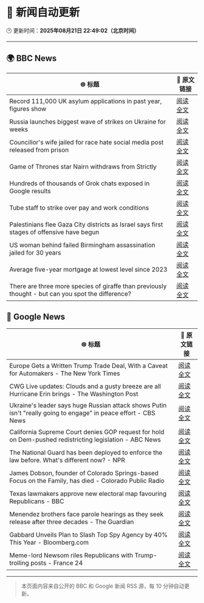 # 🧠 新闻自动更新

🕒 更新时间：**2025年08月21日 22:49:02（北京时间）**

---

## 🌍 BBC News

| 🌐 标题 | 🔗 原文链接 |
|--------|-------------|
| Record 111,000 UK asylum applications in past year, figures show | [阅读全文](https://www.bbc.com/news/articles/cwy1kxv8xewo?at_medium=RSS&at_campaign=rss) |
| Russia launches biggest wave of strikes on Ukraine for weeks | [阅读全文](https://www.bbc.com/news/articles/c62wj8yje2eo?at_medium=RSS&at_campaign=rss) |
| Councillor's wife jailed for race hate social media post released from prison | [阅读全文](https://www.bbc.com/news/articles/c5yl7p4l11po?at_medium=RSS&at_campaign=rss) |
| Game of Thrones star Nairn withdraws from Strictly | [阅读全文](https://www.bbc.com/news/articles/c74d71j4433o?at_medium=RSS&at_campaign=rss) |
| Hundreds of thousands of Grok chats exposed in Google results | [阅读全文](https://www.bbc.com/news/articles/cdrkmk00jy0o?at_medium=RSS&at_campaign=rss) |
| Tube staff to strike over pay and work conditions | [阅读全文](https://www.bbc.com/news/articles/cn728er5p1mo?at_medium=RSS&at_campaign=rss) |
| Palestinians flee Gaza City districts as Israel says first stages of offensive have begun | [阅读全文](https://www.bbc.com/news/articles/clyr7l0z9edo?at_medium=RSS&at_campaign=rss) |
| US woman behind failed Birmingham assassination jailed for 30 years | [阅读全文](https://www.bbc.com/news/articles/cn473wln2lko?at_medium=RSS&at_campaign=rss) |
| Average five-year mortgage at lowest level since 2023 | [阅读全文](https://www.bbc.com/news/articles/cdd3qm7ly8ro?at_medium=RSS&at_campaign=rss) |
| There are three more species of giraffe than previously thought - but can you spot the difference? | [阅读全文](https://www.bbc.com/news/articles/c2l7wxpxn0eo?at_medium=RSS&at_campaign=rss) |

## 📰 Google News

| 🌐 标题 | 🔗 原文链接 |
|--------|-------------|
| Europe Gets a Written Trump Trade Deal, With a Caveat for Automakers - The New York Times | [阅读全文](https://news.google.com/rss/articles/CBMif0FVX3lxTE1nUExTZVlYSTVjRHVjMi1MMXJ1WnVZMmgwdWxHSlRfWWtPdHlCbUIwS3JmeXN2ZWhwZE9LaGV3ZkpJWWQ2VjhUTWtHSzFvZzY4R0xuYjJCeDdvSTMySkxYaEFtUS1zSVRPLXJCa0tmQThTNl9TOWtMdkxBZks3djg?oc=5) |
| CWG Live updates: Clouds and a gusty breeze are all Hurricane Erin brings - The Washington Post | [阅读全文](https://news.google.com/rss/articles/CBMikgFBVV95cUxQYXVacWdDY0R6VUVaYnBOdFl4UVFsdVFMcGcyVVEzVFVmeUpSTGg5MG43VGJucWE1QjJvakdpc2JFNHhIc1FXblFTaWtCa1pkbHlrYmhCQUFpUkpEME00YU9oWmlkdXFvZV9NWnFIWTJqNUctRXdneW9Mdi12MmtsUVJUZXhxRU84ZkUtTU5FbWQxUQ?oc=5) |
| Ukraine's leader says huge Russian attack shows Putin isn't "really going to engage" in peace effort - CBS News | [阅读全文](https://news.google.com/rss/articles/CBMiigFBVV95cUxQOXF2NzlKSDYwN0xfX2N1TGk2NXZLXzc2blFPbGgtM2YtMnpDSkR3ampFdEZTSWRsem5xOVJ3bnJwWmRseU8zU1p3YzNpNDlqcmNIbjBYd3JwYXl3bDlWX0hCcG4wOUIyTWhCMzNjU01idl9VN0pfZ29xSjY2S0RmRWtmRk1jS1BoMGfSAY8BQVVfeXFMUFE0M3BscU42VVBCbThleHR6dnloa2VrY1VPRVdoRTVRd2Fxc1RjQnU5WXNaUTJyaHU4dTh2bXN1UkFnbko4ek5tT2hocFhPWUstYWJzU2FUWG5lSVl1X1FIcmV1RHhYQWM1N0M0TmswOG5pMWxWYlRDc05xSWx2d2lic3VfR2drY3dBU1NLcGs?oc=5) |
| California Supreme Court denies GOP request for hold on Dem-pushed redistricting legislation - ABC News | [阅读全文](https://news.google.com/rss/articles/CBMipgFBVV95cUxQVmJqTWNzVWkxcVdNa0V1cTFJMmRuWFdJa0wyUFR0bGxhX0xmYjU1cjNDUWpNM3ktWTdaMG9Ec2F1OTZiYjctVXk5cGtMUVc4S3lFS1o4NEdJVWExVHBVRjdqZE45UHBsdV9ybTZrVzVvQVJnU3g2R0l6a19iT2k2eE5EcUoxM180ME9sY2dlVzVQREU0QUtEQzB0blJUcmJjUFhsOGN30gGrAUFVX3lxTFBka3FFTWxibk10MkdIRUdtX0ZGek1DekxPZFBCVVQtelY2b19ydEZGcGxuYkNrMURxZEJhSU1VbDFQX3RyMGFSSUMxZkVILVcyVlRmYWZEWVNicDBVUWlpUThsOHBaRFpoUVdkYlhhMGVtaFFQTUVIVWNqeVdway03NmEzVnpxUjd6STJqZE9feDNkQUlwN25IdGpFVDRReVFGZEZQQ0U1cllnWQ?oc=5) |
| The National Guard has been deployed to enforce the law before. What's different now? - NPR | [阅读全文](https://news.google.com/rss/articles/CBMid0FVX3lxTE5yT0ZrTEVTVEJjMUlhM3hMQUdiOGNjeHUwOGNmMjNZOU96YmxSXzdJZzhvZXJEQmQ3UXNJYWlFWUc4N2J0bjBLZFpVNk9rQVJMSm5HWTJhX3Jud3o3ZTFRVTdzajBUaVRaYUEwcFNLVkVhVWpfQ3NV?oc=5) |
| James Dobson, founder of Colorado Springs-based Focus on the Family, has died - Colorado Public Radio | [阅读全文](https://news.google.com/rss/articles/CBMihwFBVV95cUxPc3d6Um5YVmhrRHVmRE91WVpWSnE3UVlKM2NRdmQwVldOYmc3aWU0QUdSbVRmSmpsZEo2SVZPX1ozeTZtVFJMNU44TF9QMDF0VTRITE5mTHBseTBHMmVuSXpZc0k1QnhiUE5KU2RZSVl6NkpzbUQwV1V3U21xUzE3NTkxNVF3azQ?oc=5) |
| Texas lawmakers approve new electoral map favouring Republicans - BBC | [阅读全文](https://news.google.com/rss/articles/CBMiWkFVX3lxTE92SXd5UU9maVZKdjQ0NE1GeFRTem1fVHVHdlBOTTN0ZEk0NVl4WmhPWXVyMHFTWDVSSDhlV1NMZlkyT3VMWlZXWFRhVTBIMG5nM003UHhfcjRodw?oc=5) |
| Menendez brothers face parole hearings as they seek release after three decades - The Guardian | [阅读全文](https://news.google.com/rss/articles/CBMiiAFBVV95cUxPYVdlS0NtX0h0bWpnOUpscFhWc2JDNS1ncXEyX2VDVkFRN2R1ck5ma21uLXE4Yl9lbGd0bEwwdV9kTHRHZkZVaUFfZGROOUVjczlVZHI3RWZxaTU2MExTdjZoaktTdVRZRk5JTzdFX2dyVHZFVzJ2NTJUY2tZRm5meHctbmFoT3pu?oc=5) |
| Gabbard Unveils Plan to Slash Top Spy Agency by 40% This Year - Bloomberg.com | [阅读全文](https://news.google.com/rss/articles/CBMisAFBVV95cUxNck81VC1UY29JZUlxZkFXS1poU2k1T2pUdWJjRVZTZE11WERmdFhMMzhjVUt3TUlMZnVzMVQ3VjRzaTBDR3ByNzZZSGdJcUY5b3lpVWplRWtybWhHanBWSVlkdmRKLUdJdzBKM1VhNkVIbVF0blp5QjJmeUlKeXVCMXpYV2NvNE9Nb3JUel9CZmEyMlcwaFY3eFpHTVJmZFlFUGRXTTdLWUZIanZOV3RxUw?oc=5) |
| Meme-lord Newsom riles Republicans with Trump-trolling posts - France 24 | [阅读全文](https://news.google.com/rss/articles/CBMiqwFBVV95cUxQaVpMa1UxMU40M0VLdG10WkZqaHJRVlFna1VJRDQ4S0RHMEVLalhnTnF1VWp4bDN4NlZ0NGkwS2w1cHlCbzFRLXhXXzVXN3BJcHJpU0prV0oxaThUTFhhTElfVGZyRDNVLTBLNURoT2ZwdjJ6QmMzZ25PZENlandFV25TQ2xHTG9oanFHUjE1dVlIT1VPb09qRURUbFZaY0diN2R5d202eUkxek0?oc=5) |

---
> 本页面内容来自公开的 BBC 和 Google 新闻 RSS 源，每 10 分钟自动更新。